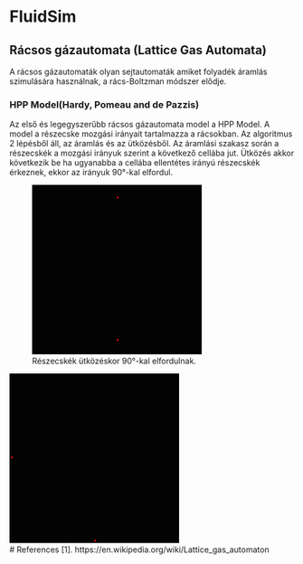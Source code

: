 # FluidSim

## Rácsos gázautomata (Lattice Gas Automata)
A rácsos gázautomaták olyan sejtautomaták amiket folyadék áramlás szimulására használnak, a rács-Boltzman módszer elődje.

### HPP Model(Hardy, Pomeau and de Pazzis)
Az első és legegyszerűbb rácsos gázautomata model a HPP Model. A model a részecske mozgási irányait tartalmazza a rácsokban. Az algoritmus 2 lépésből áll, az áramlás és az ütközésből. Az áramlási szakasz során a részecskék a mozgási irányuk szerint a következő cellába jut. Ütközés akkor következik be ha ugyanabba a cellába ellentétes irányú részecskék érkeznek, ekkor az irányuk 90°-kal elfordul.

<div>
<figure>
<img src="fluid.gif" width="300" height="300"/>
<figcaption>Részecskék ütközéskor 90°-kal elfordulnak.</figcaption>
</figure> <img src="nothing.gif" width="300" height="300"/>
</div>
# References
[1]. https://en.wikipedia.org/wiki/Lattice_gas_automaton
